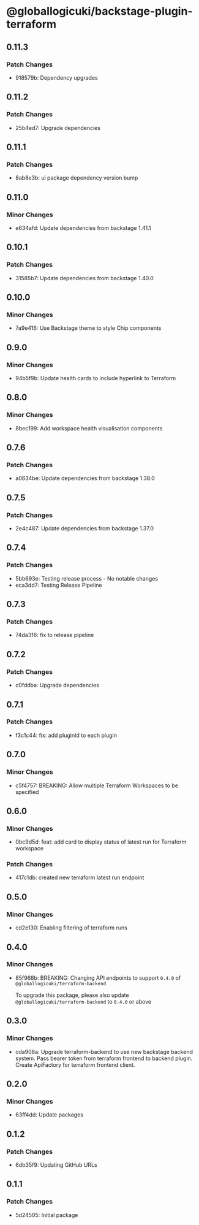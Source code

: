 # @globallogicuki/backstage-plugin-terraform

## 0.11.3

### Patch Changes

- 918579b: Dependency upgrades

## 0.11.2

### Patch Changes

- 25b4ed7: Upgrade dependencies

## 0.11.1

### Patch Changes

- 8ab8e3b: ui package dependency version bump

## 0.11.0

### Minor Changes

- e634afd: Update dependencies from backstage 1.41.1

## 0.10.1

### Patch Changes

- 31585b7: Update dependencies from backstage 1.40.0

## 0.10.0

### Minor Changes

- 7a9e416: Use Backstage theme to style Chip components

## 0.9.0

### Minor Changes

- 94b5f9b: Update health cards to include hyperlink to Terraform

## 0.8.0

### Minor Changes

- 8bec199: Add workspace health visualisation components

## 0.7.6

### Patch Changes

- a0634be: Update dependencies from backstage 1.38.0

## 0.7.5

### Patch Changes

- 2e4c487: Update dependencies from backstage 1.37.0

## 0.7.4

### Patch Changes

- 5bb693e: Testing release process - No notable changes
- eca3dd7: Testing Release Pipeline

## 0.7.3

### Patch Changes

- 74da316: fix to release pipeline

## 0.7.2

### Patch Changes

- c0fddba: Upgrade dependencies

## 0.7.1

### Patch Changes

- f3c1c44: fix: add pluginId to each plugin

## 0.7.0

### Minor Changes

- c5f4757: BREAKING: Allow multiple Terraform Workspaces to be specified

## 0.6.0

### Minor Changes

- 0bc9d5d: feat: add card to display status of latest run for Terraform workspace

### Patch Changes

- 417c1db: created new terraform latest run endpoint

## 0.5.0

### Minor Changes

- cd2e130: Enabling filtering of terraform runs

## 0.4.0

### Minor Changes

- 85f968b: BREAKING: Changing API endpoints to support `0.4.0` of `@globallogicuki/terraform-backend`

  To upgrade this package, please also update `@globallogicuki/terraform-backend` to `0.4.0` or above

## 0.3.0

### Minor Changes

- cda908a: Upgrade terraform-backend to use new backstage backend system. Pass bearer token from terraform frontend to backend plugin. Create ApiFactory for terraform frontend client.

## 0.2.0

### Minor Changes

- 63ff4dd: Update packages

## 0.1.2

### Patch Changes

- 6db35f9: Updating GitHub URLs

## 0.1.1

### Patch Changes

- 5d24505: Initial package
